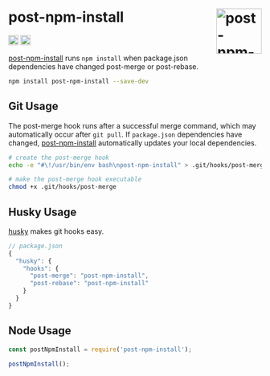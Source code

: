 # post-npm-install [<img src="https://jonathantneal.github.io/js-logo.svg" alt="post-npm-install" width="90" height="90" align="right">][post-npm-install]

[<img alt="npm version" src="https://img.shields.io/npm/v/post-npm-install.svg" height="20">](https://www.npmjs.com/package/post-npm-install)
[<img alt="build status" src="https://img.shields.io/travis/jonathantneal/post-npm-install.svg" height="20">](https://travis-ci.org/jonathantneal/post-npm-install)

[post-npm-install] runs `npm install` when package.json dependencies have
changed post-merge or post-rebase.

```sh
npm install post-npm-install --save-dev
```

## Git Usage

The post-merge hook runs after a successful merge command, which may
automatically occur after `git pull`. If `package.json` dependencies have
changed, [post-npm-install] automatically updates your local dependencies.

```sh
# create the post-merge hook
echo -e "#\!/usr/bin/env bash\npost-npm-install" > .git/hooks/post-merge

# make the post-merge hook executable
chmod +x .git/hooks/post-merge
```

## Husky Usage

[husky] makes git hooks easy.

```js
// package.json
{
  "husky": {
    "hooks": {
      "post-merge": "post-npm-install",
      "post-rebase": "post-npm-install"
    }
  }
}
```

## Node Usage

```js
const postNpmInstall = require('post-npm-install');

postNpmInstall();
```

[husky]: https://github.com/typicode/husky
[post-npm-install]: https://github.com/jonathantneal/post-npm-install
